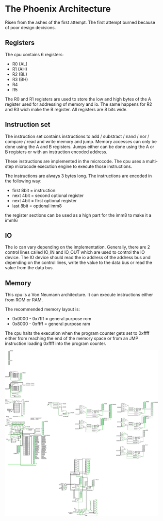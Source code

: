# The Phoenix Architecture

Risen from the ashes of the first attempt. The first attempt burned because of poor design decisions.

## Registers

The cpu contains 6 registers:

- R0 (AL)
- R1 (AH)
- R2 (BL)
- R3 (BH)
- R4
- R5

The R0 and R1 registers are used to store the low and high bytes of the A register used for addressing of memory and io. The same happens for R2 and R3 wich make the B register.
All registers are 8 bits wide.

## Instruction set

The instruction set contains instructions to add / substract / nand / nor / compare / read and write memory and jump. Memory accesses can only be done using the A and B registers. Jumps either can be done using the A or B registers or with an instruction encoded address.

These instructions are implemented in the microcode.
The cpu uses a multi-step microcode execution engine to execute those instructions.

The instructions are always 3 bytes long.
The instructions are encoded in the following way:

- first 8bit = instruction
- next 4bit  = second optional register
- next 4bit  = first optional register
- last 8bit = optional imm8

the register sections can be used as a high part for the imm8 to make it a imm16

## IO

The io can vary depending on the implementation. Generally, there are 2 control lines called IO_IN and IO_OUT which are used to control the IO device.
The IO device should read the io address of the address bus and depending on the control lines, write the value to the data bus or read the value from the data bus.

## Memory

This cpu is a Von Neumann architecture. It can execute instructions either from ROM or RAM.

The recommended memory layout is:

- 0x0000 - 0x7fff = general purpose rom
- 0x8000 - 0xffff = general purpose ram

The cpu halts the execution when the program counter gets set to 0xffff either from reaching the end of the memory space or from an JMP instruction loading 0xffff into the program counter.

![cpu](pictures/cpu.png)
